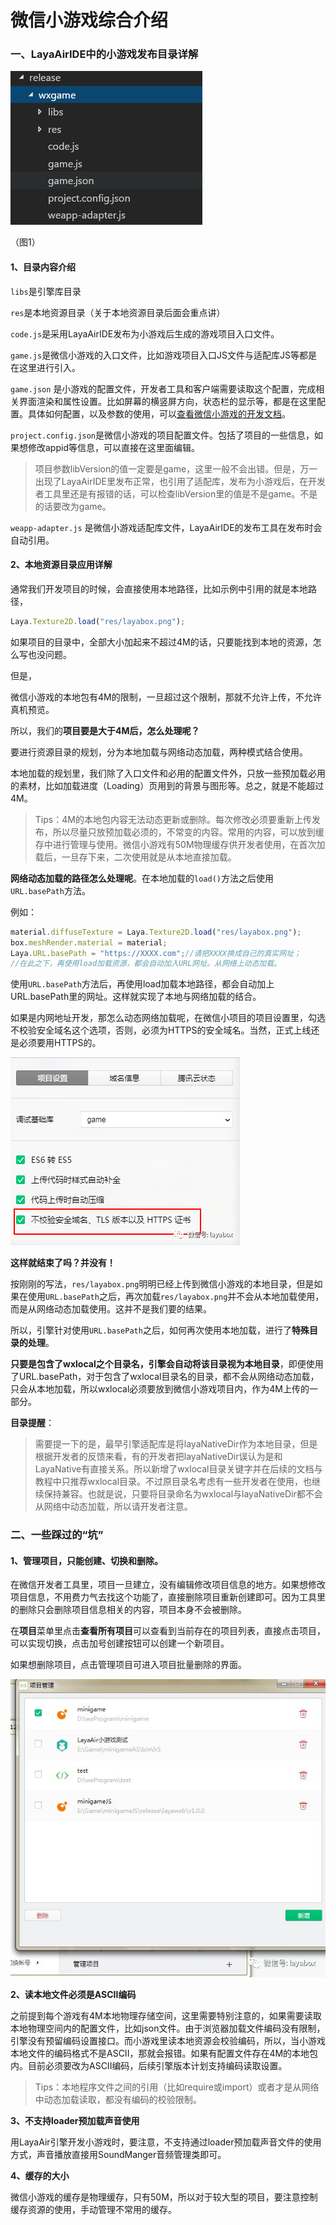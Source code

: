 # 微信小游戏综合介绍

### 一、LayaAirIDE中的小游戏发布目录详解

![img](img/1-1.png)  

（图1）

#### 1、目录内容介绍

`libs`是引擎库目录

`res`是本地资源目录（关于本地资源目录后面会重点讲）

`code.js`是采用LayaAirIDE发布为小游戏后生成的游戏项目入口文件。

`game.js`是微信小游戏的入口文件，比如游戏项目入口JS文件与适配库JS等都是在这里进行引入。

`game.json` 是小游戏的配置文件，开发者工具和客户端需要读取这个配置，完成相关界面渲染和属性设置。比如屏幕的横竖屏方向，状态栏的显示等，都是在这里配置。具体如何配置，以及参数的使用，可以[查看微信小游戏的开发文档](https://mp.weixin.qq.com/debug/wxagame/dev/index.html?t=2018115)。

`project.config.json`是微信小游戏的项目配置文件。包括了项目的一些信息，如果想修改appid等信息，可以直接在这里面编辑。

> 项目参数libVersion的值一定要是game，这里一般不会出错。但是，万一出现了LayaAirIDE里发布正常，也引用了适配库，发布为小游戏后，在开发者工具里还是有报错的话，可以检查libVersion里的值是不是game。不是的话要改为game。

`weapp-adapter.js` 是微信小游戏适配库文件，LayaAirIDE的发布工具在发布时会自动引用。



#### 2、本地资源目录应用详解

通常我们开发项目的时候，会直接使用本地路径，比如示例中引用的就是本地路径，

```typescript
Laya.Texture2D.load("res/layabox.png");
```

如果项目的目录中，全部大小加起来不超过4M的话，只要能找到本地的资源，怎么写也没问题。

但是，

微信小游戏的本地包有4M的限制，一旦超过这个限制，那就不允许上传，不允许真机预览。

所以，我们的**项目要是大于4M后，怎么处理呢？**

要进行资源目录的规划，分为本地加载与网络动态加载，两种模式结合使用。

本地加载的规划里，我们除了入口文件和必用的配置文件外，只放一些预加载必用的素材，比如加载进度（Loading）页用到的背景与图形等。总之，就是不能超过4M。

> Tips：4M的本地包内容无法动态更新或删除。每次修改必须要重新上传发布，所以尽量只放预加载必须的，不常变的内容。常用的内容，可以放到缓存中进行管理与使用。微信小游戏有50M物理缓存供开发者使用，在首次加载后，一旦存下来，二次使用就是从本地直接加载。

**网络动态加载的路径怎么处理呢**。在本地加载的`load()`方法之后使用`URL.basePath`方法。

例如：

```typescript
material.diffuseTexture = Laya.Texture2D.load("res/layabox.png");
box.meshRender.material = material;
Laya.URL.basePath = "https://XXXX.com";//请把XXXX换成自己的真实网址；
//在此之下，再使用load加载资源，都会自动加入URL网址。从网络上动态加载。
```

使用`URL.basePath`方法后，再使用load加载本地路径，都会自动加上URL.basePath里的网址。这样就实现了本地与网络加载的结合。

如果是内网地址开发，那怎么动态网络加载呢，在微信小项目的项目设置里，勾选不校验安全域名这个选项，否则，必须为HTTPS的安全域名。当然，正式上线还是必须要用HTTPS的。

![img](img/2.png) 

**这样就结束了吗？并没有！**

按刚刚的写法，`res/layabox.png`明明已经上传到微信小游戏的本地目录，但是如果在使用`URL.basePath`之后，再次加载`res/layabox.png`并不会从本地加载使用，而是从网络动态加载使用。这并不是我们要的结果。

所以，引擎针对使用`URL.basePath`之后，如何再次使用本地加载，进行了**特殊目录的处理**。

**只要是包含了wxlocal之个目录名，引擎会自动将该目录视为本地目录**，即便使用了URL.basePath，对于包含了wxlocal目录名的目录，都不会从网络动态加载，只会从本地加载，所以wxlocal必须要放到微信小游戏项目内，作为4M上传的一部分。

**目录提醒**：

> 需要提一下的是，最早引擎适配库是将layaNativeDir作为本地目录，但是根据开发者的反馈来看，有的开发者把layaNativeDir误认为是和LayaNative有直接关系。所以新增了wxlocal目录关键字并在后续的文档与教程中只推荐wxlocal目录。不过原目录名考虑有一些开发者在使用，也继续保持兼容。也就是说，只要将目录命名为wxlocal与layaNativeDir都不会从网络中动态加载，所以请开发者注意。



### 二、一些踩过的“坑”

#### 1、管理项目，只能创建、切换和删除。

在微信开发者工具里，项目一旦建立，没有编辑修改项目信息的地方。如果想修改项目信息，不用费力气去找这个功能了，直接删除项目重新创建即可。因为工具里的删除只会删除项目信息相关的内容，项目本身不会被删除。

在**项目**菜单里点击**查看所有项目**可以查看到当前存在的项目列表，直接点击项目，可以实现切换，点击加号创建按钮可以创建一个新项目。

如果想删除项目，点击管理项目可进入项目批量删除的界面。

![img](img/4.jpg) 

**2、读本地文件必须是ASCII编码**

之前提到每个游戏有4M本地物理存储空间，这里需要特别注意的，如果需要读取本地物理空间内的配置文件，比如json文件。由于浏览器加载文件编码没有限制，引擎没有预留编码设置接口。而小游戏里读本地资源会校验编码，所以，当小游戏本地文件的编码格式不是ASCII，那就会报错。如果有配置文件存在4M的本地包内。目前必须要改为ASCII编码，后续引擎版本计划支持编码读取设置。

> Tips：本地程序文件之间的引用（比如require或import）或者才是从网络中动态加载读取，都没有编码的校验限制。

**3、不支持loader预加载声音使用**

用LayaAir引擎开发小游戏时，要注意，不支持通过loader预加载声音文件的使用方式，声音播放直接用SoundManger音频管理类即可。

**4、缓存的大小**

微信小游戏的缓存是物理缓存，只有50M，所以对于较大型的项目，要注意控制缓存资源的使用，手动管理不常用的缓存。